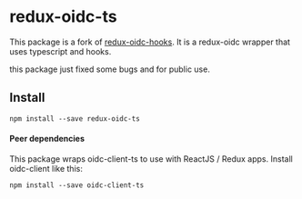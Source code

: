 # redux-oidc-ts
This package is a fork of [redux-oidc-hooks](https://github.com/drod21/redux-oidc.git). It is a redux-oidc wrapper that uses typescript and hooks. 

this package just fixed some bugs and for public use.

## Install
`npm install --save redux-oidc-ts`

#### Peer dependencies

This package wraps oidc-client-ts to use with ReactJS / Redux apps. Install oidc-client like this:

`npm install --save oidc-client-ts`
